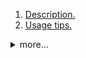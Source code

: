 1.  [ Description. ](#1)
2.  [ Usage tips. ](#2)
<details>
<summary>more...</summary>
*   2.1.  [ Special tips. ](#2.1)<details>    


<a name="1"></a>
## 1. Description
sometext
<a name="2"></a>
## 2. Usage tips
<a name="2.1"></a>
### 2.1 Special tips
    

